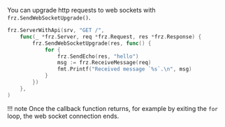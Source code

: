 You can upgrade http requests to web sockets with `frz.SendWebSocketUpgrade()`.

```go
frz.ServerWithApi(srv, "GET /",
    func(_ *frz.Server, req *frz.Request, res *frz.Response) {
        frz.SendWebSocketUpgrade(res, func() {
            for {
                frz.SendEcho(res, "hello")
                msg := frz.ReceiveMessage(req)
                fmt.Printf("Received message `%s`.\n", msg)
            }
        })
    },
)
```

!!! note
    Once the callback function returns, 
    for example by exiting the `for` loop, 
    the web socket connection ends.